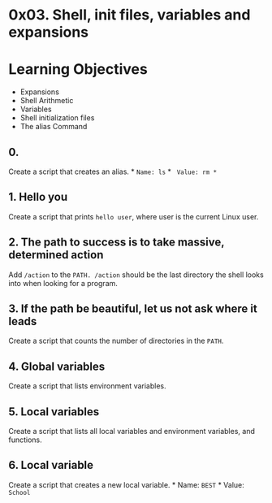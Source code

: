 # 0x03. Shell, init files, variables and expansions

# Learning Objectives

* Expansions
* Shell Arithmetic
* Variables
* Shell initialization files
* The alias Command

## 0. <o>
   Create a script that creates an alias.
   	 * ```Name: ls```
	 * ``` Value: rm *```

## 1. Hello you
   Create a script that prints ```hello user```, where user is the current Linux user.

## 2. The path to success is to take massive, determined action
   Add ```/action``` to the ```PATH. /action``` should be the last directory the shell looks into when looking for a program.

## 3. If the path be beautiful, let us not ask where it leads
   Create a script that counts the number of directories in the ```PATH```.

## 4. Global variables
   Create a script that lists environment variables.

## 5. Local variables
   Create a script that lists all local variables and environment variables, and functions.

## 6. Local variable
   Create a script that creates a new local variable.
   	  * Name: ```BEST```
	  * Value: ```School```

